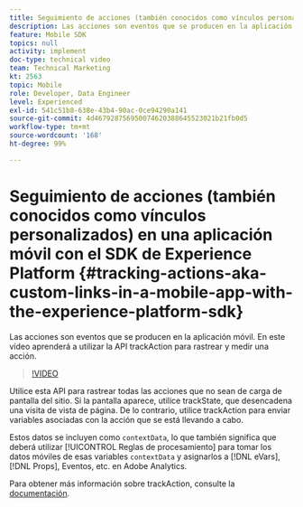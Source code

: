 ```yaml
---
title: Seguimiento de acciones (también conocidos como vínculos personalizados) en una aplicación móvil con el SDK de Experience Platform
description: Las acciones son eventos que se producen en la aplicación móvil. En este vídeo aprenderá a utilizar la API trackAction para rastrear y medir una acción.
feature: Mobile SDK
topics: null
activity: implement
doc-type: technical video
team: Technical Marketing
kt: 2563
topic: Mobile
role: Developer, Data Engineer
level: Experienced
exl-id: 541c51b8-638e-43b4-90ac-0ce94290a141
source-git-commit: 4d467928756950074620388645523021b21fb0d5
workflow-type: tm+mt
source-wordcount: '168'
ht-degree: 99%

---
```


# Seguimiento de acciones (también conocidos como vínculos personalizados) en una aplicación móvil con el SDK de Experience Platform {#tracking-actions-aka-custom-links-in-a-mobile-app-with-the-experience-platform-sdk}

Las acciones son eventos que se producen en la aplicación móvil. En este vídeo aprenderá a utilizar la API trackAction para rastrear y medir una acción.

>[!VIDEO](https://video.tv.adobe.com/v/26268/?quality=12&learn=on)

Utilice esta API para rastrear todas las acciones que no sean de carga de pantalla del sitio. Si la pantalla aparece, utilice trackState, que desencadena una visita de vista de página. De lo contrario, utilice trackAction para enviar variables asociadas con la acción que se está llevando a cabo.

Estos datos se incluyen como `contextData`, lo que también significa que deberá utilizar [!UICONTROL Reglas de procesamiento] para tomar los datos móviles de esas variables `contextData` y asignarlos a [!DNL eVars], [!DNL Props], Eventos, etc. en Adobe Analytics.

Para obtener más información sobre trackAction, consulte la [documentación](https://developer.adobe.com/client-sdks/documentation/getting-started/track-events/#track-user-actions-for-adobe-analytics).

